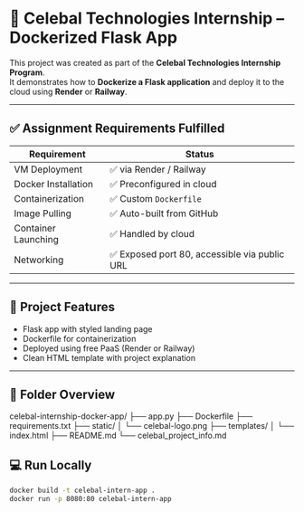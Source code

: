 # 🚀 Celebal Technologies Internship – Dockerized Flask App

This project was created as part of the **Celebal Technologies Internship Program**.  
It demonstrates how to **Dockerize a Flask application** and deploy it to the cloud using **Render** or **Railway**.

---

## ✅ Assignment Requirements Fulfilled

| Requirement | Status |
|-------------|--------|
| VM Deployment | ✅ via Render / Railway |
| Docker Installation | ✅ Preconfigured in cloud |
| Containerization | ✅ Custom `Dockerfile` |
| Image Pulling | ✅ Auto-built from GitHub |
| Container Launching | ✅ Handled by cloud |
| Networking | ✅ Exposed port 80, accessible via public URL |

---

## 🧠 Project Features

- Flask app with styled landing page
- Dockerfile for containerization
- Deployed using free PaaS (Render or Railway)
- Clean HTML template with project explanation

---

## 📁 Folder Overview
celebal-internship-docker-app/
├── app.py
├── Dockerfile
├── requirements.txt
├── static/
│ └── celebal-logo.png
├── templates/
│ └── index.html
├── README.md
└── celebal_project_info.md

## 💻 Run Locally

```bash
docker build -t celebal-intern-app .
docker run -p 8080:80 celebal-intern-app
